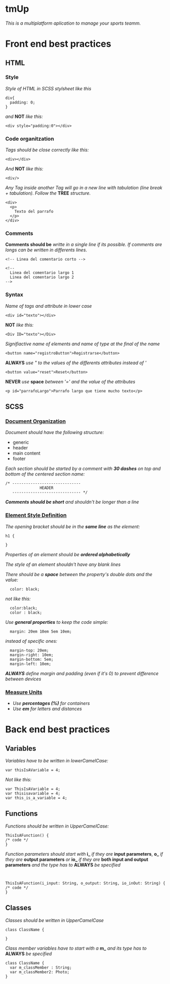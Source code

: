 # tmUp

_This is a multiplatform aplication to manage your sports teamm._


# Front end best practices

## HTML

### Style
_Style of HTML in SCSS stylsheet like this_
```
div{
  padding: 0;
}
```

_and_ **NOT** _like this:_
```
<div style="padding:0"></div>
```

### Code organitzation
_Tags should be close correctly like this:_
```
<div></div>
```

_And_ **NOT** _like this:_
```
<div/>
```

_Any Tag inside another Tag will go in a new line with tabulation (line break + tabulation). Follow the_ **TREE** _structure._
```
<div>
  <p>
    Texto del parrafo
  </p>
</div>
```

### Comments

**Comments should be** _writte in a single line if its possible. If comments are longs can be written in differents lines_.
```
<!-- Linea del comentario corto -->

<!-- 
  Linea del comentario largo 1
  Linea del comentario largo 2
-->
```

### Syntax
_Name of tags and attribute in lower case_
```
<div id="texto"></div>
```

**NOT** _like this:_
```
<Div ID="texto"></Div>
```

_Signifiactive name of elements and name of type at the final of the name_
```
<button name="registroButton">Registrarse</button>
```

**ALWAYS** _use " to the values of the differents attributes instead of '_
```
<button value="reset">Reset</button> 
```

**NEVER** _use_ **space** _between '=' and the value of the attributes_
```
<p id="parrafoLargo">Parrafo largo que tiene mucho texto</p>
```

## SCSS

### <u> Document Organization </u>

_Document should have the following structure:_

* generic
* header
* main content
* footer

_Each section should be started by a comment with **30 dashes** on top and bottom of the centered section name:_

```
/* ------------------------------
               HEADER 
   ------------------------------ */
```  

_**Comments should be short** and shouldn't be longer than a line_

### <u> Element Style Definition </u>

_The opening bracket should be in the **same line** as the element:_

```
h1 {

}
```

_Properties of an element should be **ordered alphabetically**_  

_The style of an element shouldn't have any blank lines_  

_There should be a **space** between the property's double dots and the value:_

```
  color: black;
```

_not like this:_

```
  color:black;
  color : black;
```  

_Use **general properties** to keep the code simple:_

```
  margin: 20em 10em 5em 10em;
```

_instead of specific ones:_

```
  margin-top: 20em;
  margin-right: 10em;
  margin-bottom: 5em;
  margin-left: 10em;
```  

_**ALWAYS** define margin and padding (even if it's 0) to prevent difference between devices_

### <u> Measure Units </u>

* _Use **percentages (%)** for containers_
* _Use **em** for letters and distances_

# Back end best practices

## Variables
_Variables have to be written in lowerCamelCase:_
```
var thisIsAVariable = 4;
```

_Not like this:_
```
var ThisIsAVariable = 4;
var thisisavariable = 4;
var this_is_a_variable = 4;
```

## Functions

_Functions should be written in UpperCamelCase:_
```
ThisIsAFunction() {
/* code */
}
```

_Function parameters should start with_ **i_** _if they are_ **input parameters**, **o_** _if they are_ **output parameters** _or_ **io_** _if they are_ **both input and output parameters** _and the type has to_ **ALWAYS** _be specified_

```


ThisIsAFunction(i_input: String, o_output: String, io_inOut: String) {
/* code */
}
```

## Classes
_Classes should be written in UpperCamelCase_
```
class ClassName {

}
```

_Class member variables have to start with a_ **m_** _and its type has to_ **ALWAYS** _be specified_
```
class ClassName {
  var m_classMember : String;
  var m_classMember2: Photo;
}
```
